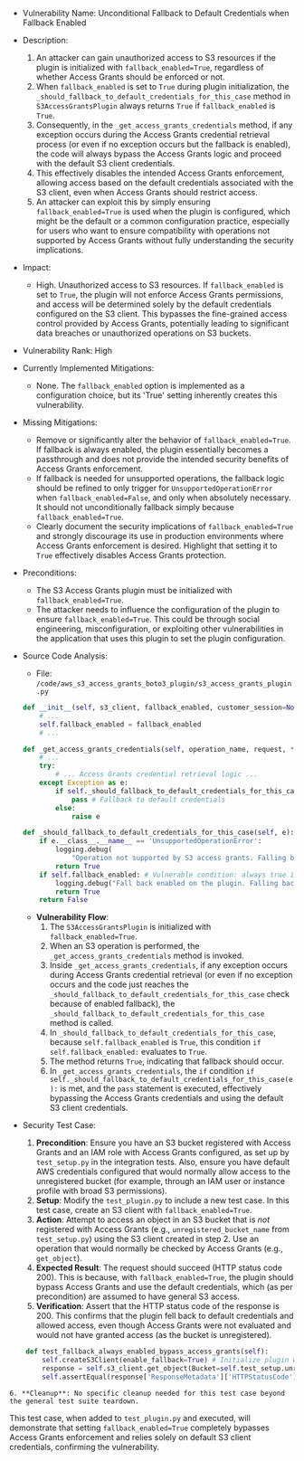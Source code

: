 - Vulnerability Name: Unconditional Fallback to Default Credentials when Fallback Enabled

- Description:
    1. An attacker can gain unauthorized access to S3 resources if the plugin is initialized with `fallback_enabled=True`, regardless of whether Access Grants should be enforced or not.
    2. When `fallback_enabled` is set to `True` during plugin initialization, the `_should_fallback_to_default_credentials_for_this_case` method in `S3AccessGrantsPlugin` always returns `True` if `fallback_enabled` is `True`.
    3. Consequently, in the `_get_access_grants_credentials` method, if any exception occurs during the Access Grants credential retrieval process (or even if no exception occurs but the fallback is enabled), the code will always bypass the Access Grants logic and proceed with the default S3 client credentials.
    4. This effectively disables the intended Access Grants enforcement, allowing access based on the default credentials associated with the S3 client, even when Access Grants should restrict access.
    5. An attacker can exploit this by simply ensuring `fallback_enabled=True` is used when the plugin is configured, which might be the default or a common configuration practice, especially for users who want to ensure compatibility with operations not supported by Access Grants without fully understanding the security implications.

- Impact:
    - High. Unauthorized access to S3 resources. If `fallback_enabled` is set to `True`, the plugin will not enforce Access Grants permissions, and access will be determined solely by the default credentials configured on the S3 client. This bypasses the fine-grained access control provided by Access Grants, potentially leading to significant data breaches or unauthorized operations on S3 buckets.

- Vulnerability Rank: High

- Currently Implemented Mitigations:
    - None. The `fallback_enabled` option is implemented as a configuration choice, but its 'True' setting inherently creates this vulnerability.

- Missing Mitigations:
    - Remove or significantly alter the behavior of `fallback_enabled=True`. If fallback is always enabled, the plugin essentially becomes a passthrough and does not provide the intended security benefits of Access Grants enforcement.
    - If fallback is needed for unsupported operations, the fallback logic should be refined to only trigger for `UnsupportedOperationError` when `fallback_enabled=False`, and only when absolutely necessary. It should not unconditionally fallback simply because `fallback_enabled=True`.
    - Clearly document the security implications of `fallback_enabled=True` and strongly discourage its use in production environments where Access Grants enforcement is desired. Highlight that setting it to `True` effectively disables Access Grants protection.

- Preconditions:
    - The S3 Access Grants plugin must be initialized with `fallback_enabled=True`.
    - The attacker needs to influence the configuration of the plugin to ensure `fallback_enabled=True`. This could be through social engineering, misconfiguration, or exploiting other vulnerabilities in the application that uses this plugin to set the plugin configuration.

- Source Code Analysis:
    - File: `/code/aws_s3_access_grants_boto3_plugin/s3_access_grants_plugin.py`

    ```python
    def __init__(self, s3_client, fallback_enabled, customer_session=None):
        # ...
        self.fallback_enabled = fallback_enabled
        # ...

    def _get_access_grants_credentials(self, operation_name, request, **kwargs):
        # ...
        try:
            # ... Access Grants credential retrieval logic ...
        except Exception as e:
            if self._should_fallback_to_default_credentials_for_this_case(e):
                pass # Fallback to default credentials
            else:
                raise e

    def _should_fallback_to_default_credentials_for_this_case(self, e):
        if e.__class__.__name__ == 'UnsupportedOperationError':
            logging.debug(
                "Operation not supported by S3 access grants. Falling back to evaluate permission through policies.")
            return True
        if self.fallback_enabled: # Vulnerable condition: always true if fallback_enabled is True
            logging.debug("Fall back enabled on the plugin. Falling back to evaluate permission through policies.")
            return True
        return False
    ```
    - **Vulnerability Flow**:
        1. The `S3AccessGrantsPlugin` is initialized with `fallback_enabled=True`.
        2. When an S3 operation is performed, the `_get_access_grants_credentials` method is invoked.
        3. Inside `_get_access_grants_credentials`, if any exception occurs during Access Grants credential retrieval (or even if no exception occurs and the code just reaches the `_should_fallback_to_default_credentials_for_this_case` check because of enabled fallback), the `_should_fallback_to_default_credentials_for_this_case` method is called.
        4. In `_should_fallback_to_default_credentials_for_this_case`, because `self.fallback_enabled` is `True`, this condition `if self.fallback_enabled:` evaluates to `True`.
        5. The method returns `True`, indicating that fallback should occur.
        6. In `_get_access_grants_credentials`, the `if` condition `if self._should_fallback_to_default_credentials_for_this_case(e):` is met, and the `pass` statement is executed, effectively bypassing the Access Grants credentials and using the default S3 client credentials.

- Security Test Case:
    1. **Precondition**: Ensure you have an S3 bucket registered with Access Grants and an IAM role with Access Grants configured, as set up by `test_setup.py` in the integration tests. Also, ensure you have default AWS credentials configured that would normally allow access to the unregistered bucket (for example, through an IAM user or instance profile with broad S3 permissions).
    2. **Setup**: Modify the `test_plugin.py` to include a new test case. In this test case, create an S3 client with `fallback_enabled=True`.
    3. **Action**: Attempt to access an object in an S3 bucket that is *not* registered with Access Grants (e.g., `unregistered_bucket_name` from `test_setup.py`) using the S3 client created in step 2. Use an operation that would normally be checked by Access Grants (e.g., `get_object`).
    4. **Expected Result**: The request should succeed (HTTP status code 200). This is because, with `fallback_enabled=True`, the plugin should bypass Access Grants and use the default credentials, which (as per precondition) are assumed to have general S3 access.
    5. **Verification**: Assert that the HTTP status code of the response is 200. This confirms that the plugin fell back to default credentials and allowed access, even though Access Grants were not evaluated and would not have granted access (as the bucket is unregistered).

```python
    def test_fallback_always_enabled_bypass_access_grants(self):
        self.createS3Client(enable_fallback=True) # Initialize plugin with fallback_enabled=True
        response = self.s3_client.get_object(Bucket=self.test_setup.unregistered_bucket_name, Key=self.test_setup.TEST_OBJECT_1)
        self.assertEqual(response['ResponseMetadata']['HTTPStatusCode'], 200) # Expect success due to fallback
```
    6. **Cleanup**: No specific cleanup needed for this test case beyond the general test suite teardown.

This test case, when added to `test_plugin.py` and executed, will demonstrate that setting `fallback_enabled=True` completely bypasses Access Grants enforcement and relies solely on default S3 client credentials, confirming the vulnerability.